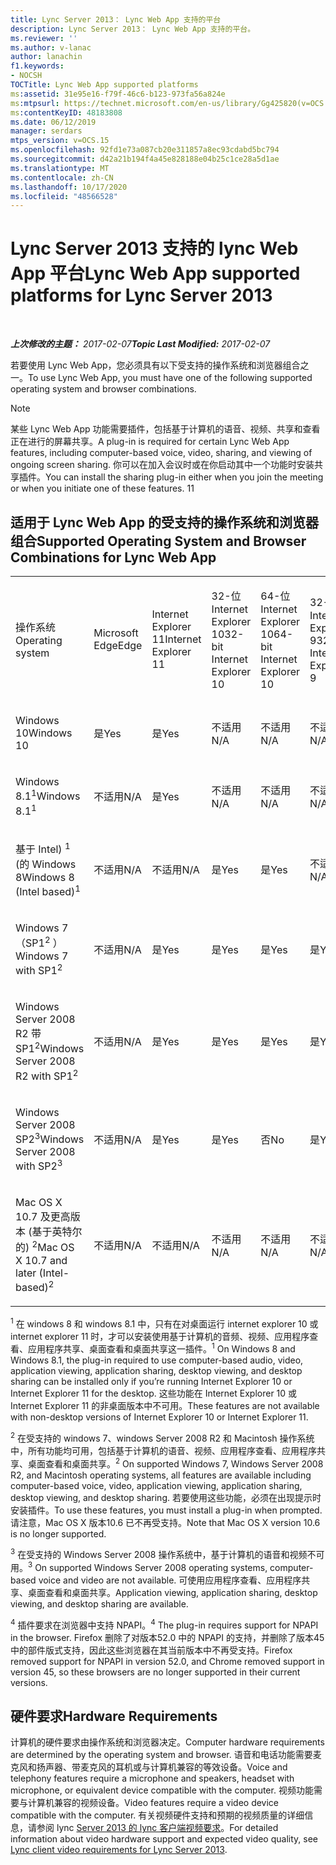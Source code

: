 ```yaml
---
title: Lync Server 2013： Lync Web App 支持的平台
description: Lync Server 2013： Lync Web App 支持的平台。
ms.reviewer: ''
ms.author: v-lanac
author: lanachin
f1.keywords:
- NOCSH
TOCTitle: Lync Web App supported platforms
ms:assetid: 31e95e16-f79f-46c6-b123-973fa56a824e
ms:mtpsurl: https://technet.microsoft.com/en-us/library/Gg425820(v=OCS.15)
ms:contentKeyID: 48183808
ms.date: 06/12/2019
manager: serdars
mtps_version: v=OCS.15
ms.openlocfilehash: 92fd1e73a087cb20e311857a8ec93cdabd5bc794
ms.sourcegitcommit: d42a21b194f4a45e828188e04b25c1ce28a5d1ae
ms.translationtype: MT
ms.contentlocale: zh-CN
ms.lasthandoff: 10/17/2020
ms.locfileid: "48566528"
---
```

# <a name="lync-web-app-supported-platforms-for-lync-server-2013"></a><span data-ttu-id="fc42c-103">Lync Server 2013 支持的 lync Web App 平台</span><span class="sxs-lookup"><span data-stu-id="fc42c-103">Lync Web App supported platforms for Lync Server 2013</span></span>

<div data-xmlns="http://www.w3.org/1999/xhtml">

<div class="topic" data-xmlns="http://www.w3.org/1999/xhtml" data-msxsl="urn:schemas-microsoft-com:xslt" data-cs="https://msdn.microsoft.com/">

<div data-asp="https://msdn2.microsoft.com/asp">



</div>

<div id="mainSection">

<div id="mainBody">

<span> </span>

<span data-ttu-id="fc42c-104">_**上次修改的主题：** 2017-02-07_</span><span class="sxs-lookup"><span data-stu-id="fc42c-104">_**Topic Last Modified:** 2017-02-07_</span></span>

<span data-ttu-id="fc42c-105">若要使用 Lync Web App，您必须具有以下受支持的操作系统和浏览器组合之一。</span><span class="sxs-lookup"><span data-stu-id="fc42c-105">To use Lync Web App, you must have one of the following supported operating system and browser combinations.</span></span>

<div>


> [!NOTE]  
> <span data-ttu-id="fc42c-106">某些 Lync Web App 功能需要插件，包括基于计算机的语音、视频、共享和查看正在进行的屏幕共享。</span><span class="sxs-lookup"><span data-stu-id="fc42c-106">A plug-in is required for certain Lync Web App features, including computer-based voice, video, sharing, and viewing of ongoing screen sharing.</span></span> <span data-ttu-id="fc42c-107">你可以在加入会议时或在你启动其中一个功能时安装共享插件。</span><span class="sxs-lookup"><span data-stu-id="fc42c-107">You can install the sharing plug-in either when you join the meeting or when you initiate one of these features.</span></span> <span data-ttu-id="fc42c-108">1</span><span class="sxs-lookup"><span data-stu-id="fc42c-108">1</span></span><BR>



</div>

<div>

## <a name="supported-operating-system-and-browser-combinations-for-lync-web-app"></a><span data-ttu-id="fc42c-109">适用于 Lync Web App 的受支持的操作系统和浏览器组合</span><span class="sxs-lookup"><span data-stu-id="fc42c-109">Supported Operating System and Browser Combinations for Lync Web App</span></span>


<table style="width:100%;">
<colgroup>
<col style="width: 9%" />
<col style="width: 9%" />
<col style="width: 9%" />
<col style="width: 9%" />
<col style="width: 9%" />
<col style="width: 9%" />
<col style="width: 9%" />
<col style="width: 9%" />
<col style="width: 9%" />
<col style="width: 9%" />
<col style="width: 9%" />
</colgroup>
<tbody>
<tr class="odd">
<td><p><span data-ttu-id="fc42c-110">操作系统</span><span class="sxs-lookup"><span data-stu-id="fc42c-110">Operating system</span></span></p></td>
<td><p><span data-ttu-id="fc42c-111">Microsoft Edge</span><span class="sxs-lookup"><span data-stu-id="fc42c-111">Edge</span></span></p></td>
<td><p><span data-ttu-id="fc42c-112">Internet Explorer 11</span><span class="sxs-lookup"><span data-stu-id="fc42c-112">Internet Explorer 11</span></span></p></td>
<td><p><span data-ttu-id="fc42c-113">32-位 Internet Explorer 10</span><span class="sxs-lookup"><span data-stu-id="fc42c-113">32-bit Internet Explorer 10</span></span></p></td>
<td><p><span data-ttu-id="fc42c-114">64-位 Internet Explorer 10</span><span class="sxs-lookup"><span data-stu-id="fc42c-114">64-bit Internet Explorer 10</span></span></p></td>
<td><p><span data-ttu-id="fc42c-115">32-位 Internet Explorer 9</span><span class="sxs-lookup"><span data-stu-id="fc42c-115">32-bit Internet Explorer 9</span></span></p></td>
<td><p><span data-ttu-id="fc42c-116">64-位 Internet Explorer 9</span><span class="sxs-lookup"><span data-stu-id="fc42c-116">64-bit Internet Explorer 9</span></span></p></td>
<td><p><span data-ttu-id="fc42c-117">Firefox 32-位<sup>4</sup></span><span class="sxs-lookup"><span data-stu-id="fc42c-117">Firefox 32-bit<sup>4</sup></span></span></p></td>
<td><p><span data-ttu-id="fc42c-118">Firefox 64-位<sup>4</sup></span><span class="sxs-lookup"><span data-stu-id="fc42c-118">Firefox 64-bit<sup>4</sup></span></span></p></td>
<td><p><span data-ttu-id="fc42c-119">Safari</span><span class="sxs-lookup"><span data-stu-id="fc42c-119">Safari</span></span></p></td>
<td><p><span data-ttu-id="fc42c-120">铬色<sup>4</sup></span><span class="sxs-lookup"><span data-stu-id="fc42c-120">Chrome<sup>4</sup></span></span></p></td>
</tr>
<tr class="even">
<td><p><span data-ttu-id="fc42c-121">Windows 10</span><span class="sxs-lookup"><span data-stu-id="fc42c-121">Windows 10</span></span></p></td>
<td><p><span data-ttu-id="fc42c-122">是</span><span class="sxs-lookup"><span data-stu-id="fc42c-122">Yes</span></span></p></td>
<td><p><span data-ttu-id="fc42c-123">是</span><span class="sxs-lookup"><span data-stu-id="fc42c-123">Yes</span></span></p></td>
<td><p><span data-ttu-id="fc42c-124">不适用</span><span class="sxs-lookup"><span data-stu-id="fc42c-124">N/A</span></span></p></td>
<td><p><span data-ttu-id="fc42c-125">不适用</span><span class="sxs-lookup"><span data-stu-id="fc42c-125">N/A</span></span></p></td>
<td><p><span data-ttu-id="fc42c-126">不适用</span><span class="sxs-lookup"><span data-stu-id="fc42c-126">N/A</span></span></p></td>
<td><p><span data-ttu-id="fc42c-127">不适用</span><span class="sxs-lookup"><span data-stu-id="fc42c-127">N/A</span></span></p></td>
<td><p><span data-ttu-id="fc42c-128">否</span><span class="sxs-lookup"><span data-stu-id="fc42c-128">No</span></span></p></td>
<td><p><span data-ttu-id="fc42c-129">否</span><span class="sxs-lookup"><span data-stu-id="fc42c-129">No</span></span></p></td>
<td><p><span data-ttu-id="fc42c-130">不适用</span><span class="sxs-lookup"><span data-stu-id="fc42c-130">N/A</span></span></p></td>
<td><p><span data-ttu-id="fc42c-131">否</span><span class="sxs-lookup"><span data-stu-id="fc42c-131">No</span></span></p></td>
</tr>
<tr class="odd">
<td><p><span data-ttu-id="fc42c-132">Windows 8.1<sup>1</sup></span><span class="sxs-lookup"><span data-stu-id="fc42c-132">Windows 8.1<sup>1</sup></span></span></p></td>
<td><p><span data-ttu-id="fc42c-133">不适用</span><span class="sxs-lookup"><span data-stu-id="fc42c-133">N/A</span></span></p></td>
<td><p><span data-ttu-id="fc42c-134">是</span><span class="sxs-lookup"><span data-stu-id="fc42c-134">Yes</span></span></p></td>
<td><p><span data-ttu-id="fc42c-135">不适用</span><span class="sxs-lookup"><span data-stu-id="fc42c-135">N/A</span></span></p></td>
<td><p><span data-ttu-id="fc42c-136">不适用</span><span class="sxs-lookup"><span data-stu-id="fc42c-136">N/A</span></span></p></td>
<td><p><span data-ttu-id="fc42c-137">不适用</span><span class="sxs-lookup"><span data-stu-id="fc42c-137">N/A</span></span></p></td>
<td><p><span data-ttu-id="fc42c-138">不适用</span><span class="sxs-lookup"><span data-stu-id="fc42c-138">N/A</span></span></p></td>
<td><p><span data-ttu-id="fc42c-139">否</span><span class="sxs-lookup"><span data-stu-id="fc42c-139">No</span></span></p></td>
<td><p><span data-ttu-id="fc42c-140">否</span><span class="sxs-lookup"><span data-stu-id="fc42c-140">No</span></span></p></td>
<td><p><span data-ttu-id="fc42c-141">不适用</span><span class="sxs-lookup"><span data-stu-id="fc42c-141">N/A</span></span></p></td>
<td><p><span data-ttu-id="fc42c-142">否</span><span class="sxs-lookup"><span data-stu-id="fc42c-142">No</span></span></p></td>
</tr>
<tr class="even">
<td><p><span data-ttu-id="fc42c-143">基于 Intel) <sup>1</sup> (的 Windows 8</span><span class="sxs-lookup"><span data-stu-id="fc42c-143">Windows 8 (Intel based)<sup>1</sup></span></span></p></td>
<td><p><span data-ttu-id="fc42c-144">不适用</span><span class="sxs-lookup"><span data-stu-id="fc42c-144">N/A</span></span></p></td>
<td><p><span data-ttu-id="fc42c-145">不适用</span><span class="sxs-lookup"><span data-stu-id="fc42c-145">N/A</span></span></p></td>
<td><p><span data-ttu-id="fc42c-146">是</span><span class="sxs-lookup"><span data-stu-id="fc42c-146">Yes</span></span></p></td>
<td><p><span data-ttu-id="fc42c-147">是</span><span class="sxs-lookup"><span data-stu-id="fc42c-147">Yes</span></span></p></td>
<td><p><span data-ttu-id="fc42c-148">不适用</span><span class="sxs-lookup"><span data-stu-id="fc42c-148">N/A</span></span></p></td>
<td><p><span data-ttu-id="fc42c-149">不适用</span><span class="sxs-lookup"><span data-stu-id="fc42c-149">N/A</span></span></p></td>
<td><p><span data-ttu-id="fc42c-150">否</span><span class="sxs-lookup"><span data-stu-id="fc42c-150">No</span></span></p></td>
<td><p><span data-ttu-id="fc42c-151">否</span><span class="sxs-lookup"><span data-stu-id="fc42c-151">No</span></span></p></td>
<td><p><span data-ttu-id="fc42c-152">不适用</span><span class="sxs-lookup"><span data-stu-id="fc42c-152">N/A</span></span></p></td>
<td><p><span data-ttu-id="fc42c-153">否</span><span class="sxs-lookup"><span data-stu-id="fc42c-153">No</span></span></p></td>
</tr>
<tr class="odd">
<td><p><span data-ttu-id="fc42c-154">Windows 7 （SP1<sup>2</sup> ）</span><span class="sxs-lookup"><span data-stu-id="fc42c-154">Windows 7 with SP1<sup>2</sup></span></span></p></td>
<td><p><span data-ttu-id="fc42c-155">不适用</span><span class="sxs-lookup"><span data-stu-id="fc42c-155">N/A</span></span></p></td>
<td><p><span data-ttu-id="fc42c-156">是</span><span class="sxs-lookup"><span data-stu-id="fc42c-156">Yes</span></span></p></td>
<td><p><span data-ttu-id="fc42c-157">是</span><span class="sxs-lookup"><span data-stu-id="fc42c-157">Yes</span></span></p></td>
<td><p><span data-ttu-id="fc42c-158">是</span><span class="sxs-lookup"><span data-stu-id="fc42c-158">Yes</span></span></p></td>
<td><p><span data-ttu-id="fc42c-159">是</span><span class="sxs-lookup"><span data-stu-id="fc42c-159">Yes</span></span></p></td>
<td><p><span data-ttu-id="fc42c-160">是</span><span class="sxs-lookup"><span data-stu-id="fc42c-160">Yes</span></span></p></td>
<td><p><span data-ttu-id="fc42c-161">否</span><span class="sxs-lookup"><span data-stu-id="fc42c-161">No</span></span></p></td>
<td><p><span data-ttu-id="fc42c-162">否</span><span class="sxs-lookup"><span data-stu-id="fc42c-162">No</span></span></p></td>
<td><p><span data-ttu-id="fc42c-163">不适用</span><span class="sxs-lookup"><span data-stu-id="fc42c-163">N/A</span></span></p></td>
<td><p><span data-ttu-id="fc42c-164">否</span><span class="sxs-lookup"><span data-stu-id="fc42c-164">No</span></span></p></td>
</tr>
<tr class="even">
<td><p><span data-ttu-id="fc42c-165">Windows Server 2008 R2 带 SP1<sup>2</sup></span><span class="sxs-lookup"><span data-stu-id="fc42c-165">Windows Server 2008 R2 with SP1<sup>2</sup></span></span></p></td>
<td><p><span data-ttu-id="fc42c-166">不适用</span><span class="sxs-lookup"><span data-stu-id="fc42c-166">N/A</span></span></p></td>
<td><p><span data-ttu-id="fc42c-167">是</span><span class="sxs-lookup"><span data-stu-id="fc42c-167">Yes</span></span></p></td>
<td><p><span data-ttu-id="fc42c-168">是</span><span class="sxs-lookup"><span data-stu-id="fc42c-168">Yes</span></span></p></td>
<td><p><span data-ttu-id="fc42c-169">是</span><span class="sxs-lookup"><span data-stu-id="fc42c-169">Yes</span></span></p></td>
<td><p><span data-ttu-id="fc42c-170">是</span><span class="sxs-lookup"><span data-stu-id="fc42c-170">Yes</span></span></p></td>
<td><p><span data-ttu-id="fc42c-171">是</span><span class="sxs-lookup"><span data-stu-id="fc42c-171">Yes</span></span></p></td>
<td><p><span data-ttu-id="fc42c-172">否</span><span class="sxs-lookup"><span data-stu-id="fc42c-172">No</span></span></p></td>
<td><p><span data-ttu-id="fc42c-173">否</span><span class="sxs-lookup"><span data-stu-id="fc42c-173">No</span></span></p></td>
<td><p><span data-ttu-id="fc42c-174">不适用</span><span class="sxs-lookup"><span data-stu-id="fc42c-174">N/A</span></span></p></td>
<td><p><span data-ttu-id="fc42c-175">否</span><span class="sxs-lookup"><span data-stu-id="fc42c-175">No</span></span></p></td>
</tr>
<tr class="odd">
<td><p><span data-ttu-id="fc42c-176">Windows Server 2008 SP2<sup>3</sup></span><span class="sxs-lookup"><span data-stu-id="fc42c-176">Windows Server 2008 with SP2<sup>3</sup></span></span></p></td>
<td><p><span data-ttu-id="fc42c-177">不适用</span><span class="sxs-lookup"><span data-stu-id="fc42c-177">N/A</span></span></p></td>
<td><p><span data-ttu-id="fc42c-178">是</span><span class="sxs-lookup"><span data-stu-id="fc42c-178">Yes</span></span></p></td>
<td><p><span data-ttu-id="fc42c-179">是</span><span class="sxs-lookup"><span data-stu-id="fc42c-179">Yes</span></span></p></td>
<td><p><span data-ttu-id="fc42c-180">否</span><span class="sxs-lookup"><span data-stu-id="fc42c-180">No</span></span></p></td>
<td><p><span data-ttu-id="fc42c-181">是</span><span class="sxs-lookup"><span data-stu-id="fc42c-181">Yes</span></span></p></td>
<td><p><span data-ttu-id="fc42c-182">否</span><span class="sxs-lookup"><span data-stu-id="fc42c-182">No</span></span></p></td>
<td><p><span data-ttu-id="fc42c-183">否</span><span class="sxs-lookup"><span data-stu-id="fc42c-183">No</span></span></p></td>
<td><p><span data-ttu-id="fc42c-184">否</span><span class="sxs-lookup"><span data-stu-id="fc42c-184">No</span></span></p></td>
<td><p><span data-ttu-id="fc42c-185">不适用</span><span class="sxs-lookup"><span data-stu-id="fc42c-185">N/A</span></span></p></td>
<td><p><span data-ttu-id="fc42c-186">否</span><span class="sxs-lookup"><span data-stu-id="fc42c-186">No</span></span></p></td>
</tr>
<tr class="even">
<td><p><span data-ttu-id="fc42c-187">Mac OS X 10.7 及更高版本 (基于英特尔的) <sup>2</sup></span><span class="sxs-lookup"><span data-stu-id="fc42c-187">Mac OS X 10.7 and later (Intel-based)<sup>2</sup></span></span></p></td>
<td><p><span data-ttu-id="fc42c-188">不适用</span><span class="sxs-lookup"><span data-stu-id="fc42c-188">N/A</span></span></p></td>
<td><p><span data-ttu-id="fc42c-189">不适用</span><span class="sxs-lookup"><span data-stu-id="fc42c-189">N/A</span></span></p></td>
<td><p><span data-ttu-id="fc42c-190">不适用</span><span class="sxs-lookup"><span data-stu-id="fc42c-190">N/A</span></span></p></td>
<td><p><span data-ttu-id="fc42c-191">不适用</span><span class="sxs-lookup"><span data-stu-id="fc42c-191">N/A</span></span></p></td>
<td><p><span data-ttu-id="fc42c-192">不适用</span><span class="sxs-lookup"><span data-stu-id="fc42c-192">N/A</span></span></p></td>
<td><p><span data-ttu-id="fc42c-193">不适用</span><span class="sxs-lookup"><span data-stu-id="fc42c-193">N/A</span></span></p></td>
<td><p><span data-ttu-id="fc42c-194">否</span><span class="sxs-lookup"><span data-stu-id="fc42c-194">No</span></span></p></td>
<td><p><span data-ttu-id="fc42c-195">否</span><span class="sxs-lookup"><span data-stu-id="fc42c-195">No</span></span></p></td>
<td><p><span data-ttu-id="fc42c-196">是</span><span class="sxs-lookup"><span data-stu-id="fc42c-196">Yes</span></span></p></td>
<td><p><span data-ttu-id="fc42c-197">否</span><span class="sxs-lookup"><span data-stu-id="fc42c-197">No</span></span></p></td>
</tr>
</tbody>
</table>


<span data-ttu-id="fc42c-198"><sup>1</sup> 在 windows 8 和 windows 8.1 中，只有在对桌面运行 internet explorer 10 或 internet explorer 11 时，才可以安装使用基于计算机的音频、视频、应用程序查看、应用程序共享、桌面查看和桌面共享这一插件。</span><span class="sxs-lookup"><span data-stu-id="fc42c-198"><sup>1</sup> On Windows 8 and Windows 8.1, the plug-in required to use computer-based audio, video, application viewing, application sharing, desktop viewing, and desktop sharing can be installed only if you’re running Internet Explorer 10 or Internet Explorer 11 for the desktop.</span></span> <span data-ttu-id="fc42c-199">这些功能在 Internet Explorer 10 或 Internet Explorer 11 的非桌面版本中不可用。</span><span class="sxs-lookup"><span data-stu-id="fc42c-199">These features are not available with non-desktop versions of Internet Explorer 10 or Internet Explorer 11.</span></span>

<span data-ttu-id="fc42c-200"><sup>2</sup> 在受支持的 windows 7、windows Server 2008 R2 和 Macintosh 操作系统中，所有功能均可用，包括基于计算机的语音、视频、应用程序查看、应用程序共享、桌面查看和桌面共享。</span><span class="sxs-lookup"><span data-stu-id="fc42c-200"><sup>2</sup> On supported Windows 7, Windows Server 2008 R2, and Macintosh operating systems, all features are available including computer-based voice, video, application viewing, application sharing, desktop viewing, and desktop sharing.</span></span> <span data-ttu-id="fc42c-201">若要使用这些功能，必须在出现提示时安装插件。</span><span class="sxs-lookup"><span data-stu-id="fc42c-201">To use these features, you must install a plug-in when prompted.</span></span> <span data-ttu-id="fc42c-202">请注意，Mac OS X 版本10.6 已不再受支持。</span><span class="sxs-lookup"><span data-stu-id="fc42c-202">Note that Mac OS X version 10.6 is no longer supported.</span></span>

<span data-ttu-id="fc42c-203"><sup>3</sup> 在受支持的 Windows Server 2008 操作系统中，基于计算机的语音和视频不可用。</span><span class="sxs-lookup"><span data-stu-id="fc42c-203"><sup>3</sup> On supported Windows Server 2008 operating systems, computer-based voice and video are not available.</span></span> <span data-ttu-id="fc42c-204">可使用应用程序查看、应用程序共享、桌面查看和桌面共享。</span><span class="sxs-lookup"><span data-stu-id="fc42c-204">Application viewing, application sharing, desktop viewing, and desktop sharing are available.</span></span>

<span data-ttu-id="fc42c-205"><sup>4</sup>  插件要求在浏览器中支持 NPAPI。</span><span class="sxs-lookup"><span data-stu-id="fc42c-205"><sup>4</sup>  The plug-in requires support for NPAPI in the browser.</span></span> <span data-ttu-id="fc42c-206">Firefox 删除了对版本52.0 中的 NPAPI 的支持，并删除了版本45中的部件版式支持，因此这些浏览器在其当前版本中不再受支持。</span><span class="sxs-lookup"><span data-stu-id="fc42c-206">Firefox removed support for NPAPI in version 52.0, and Chrome removed support in version 45, so these browsers are no longer supported in their current versions.</span></span>

</div>

<div>

## <a name="hardware-requirements"></a><span data-ttu-id="fc42c-207">硬件要求</span><span class="sxs-lookup"><span data-stu-id="fc42c-207">Hardware Requirements</span></span>

<span data-ttu-id="fc42c-208">计算机的硬件要求由操作系统和浏览器决定。</span><span class="sxs-lookup"><span data-stu-id="fc42c-208">Computer hardware requirements are determined by the operating system and browser.</span></span> <span data-ttu-id="fc42c-209">语音和电话功能需要麦克风和扬声器、带麦克风的耳机或与计算机兼容的等效设备。</span><span class="sxs-lookup"><span data-stu-id="fc42c-209">Voice and telephony features require a microphone and speakers, headset with microphone, or equivalent device compatible with the computer.</span></span> <span data-ttu-id="fc42c-210">视频功能需要与计算机兼容的视频设备。</span><span class="sxs-lookup"><span data-stu-id="fc42c-210">Video features require a video device compatible with the computer.</span></span> <span data-ttu-id="fc42c-211">有关视频硬件支持和预期的视频质量的详细信息，请参阅 lync [Server 2013 的 lync 客户端视频要求](lync-server-2013-lync-client-video-requirements.md)。</span><span class="sxs-lookup"><span data-stu-id="fc42c-211">For detailed information about video hardware support and expected video quality, see [Lync client video requirements for Lync Server 2013](lync-server-2013-lync-client-video-requirements.md).</span></span>

</div>

</div>

<span> </span>

</div>

</div>

</div>

